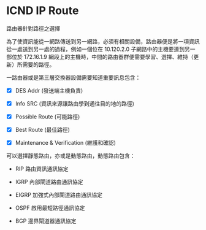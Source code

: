 # ICND IP Route
路由器針對路徑之選擇

為了使資訊能從一網路傳送到另一網路，必須有相關設備，路由器便是將一項資訊從一處送到另一處的過程，例如一個位在 10.120.2.0 子網路中的主機要連到另一部位於 172.16.1.9 網段上的主機時，中間的路由器群便需要學習、選擇、維持（更新）所需要的路徑。


一路由器或是第三層交換器設備需要知道重要訊息包含：

- [x] DES Addr (發送端主機負責)

- [x] Info SRC (資訊來源讓路由學到通往目的地的路徑)

- [x] Possible Route (可能路徑)

- [x] Best Route (最佳路徑)

- [x] Maintenance & Verification (維護和確認)

可以選擇靜態路由，亦或是動態路由，動態路由包含：

* RIP 路由資訊通訊協定

* IGRP 內部閘道路由通訊協定

* EIGRP 加強式內部閘道路由通訊協定

* OSPF 啟用最短路徑通訊協定

* BGP 邊界閘道器通訊協定

